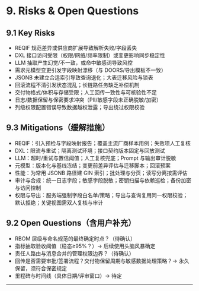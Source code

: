 # 9. Risks & Open Questions

## 9.1 Key Risks
- REQIF 规范差异或供应商扩展导致解析失败/字段丢失
- DXL 接口访问受限（权限/网络/频率限制）或变更影响同步稳定性
- LLM 抽取产生幻觉/不一致，或命中敏感词导致风控
- 需求元模型变更引发字段映射漂移（与 DOORS/导出模板不一致）
- JSONB 未建立合适索引导致查询退化；大表迁移风险与锁表
- 回滚流程不清引发状态混乱；长链路任务缺乏补偿机制
- 交付物格式/体积与存储受限；人工回传一致性与可核验性不足
- 日志/数据保留与保密要求冲突（PII/敏感字段未正确脱敏/加密）
 - 列级权限配置错误导致数据越权泄露；导出绕过权限校验

## 9.3 Mitigations（缓解措施）
- REQIF：引入预检与字段映射报告；覆盖主流厂商样本用例；失败项人工复核
- DXL：限流与重试；隔离测试环境；接口契约版本固定与回放测试
- LLM：超时/重试与置信阈值；人工复核兜底；Prompt 与输出审计脱敏
- 元模型：版本化与基线冻结；变更前差异评估与迁移脚本；回滚预案
- 性能：为常用 JSONB 路径建 GIN 索引；批处理与分页；读写分离按需评估
- 审计与合规：统一日志字段；敏感字段脱敏；密钥扫描与依赖巡检；备份加密与访问控制
 - 权限与导出：服务端强制字段白名单/策略；导出与查询复用同一权限校验；默认拒绝；关键视图需双人复核与审计

## 9.2 Open Questions（含用户补充）
- RBOM 层级与命名规范的最终确定时点？（待确认）
- 指标抽取验收阈值（稳态≥95%？）→ 后续使用头脑风暴确定
- 责任人路由与消息合并的管理权限边界？（待确认）
- 回传是否需要审批/签署流程？交付物保留周期与敏感数据处理策略？→ 永久保留，须符合保密规定
- 里程碑与时间线（具体日期/评审窗口）→ 待定

---
